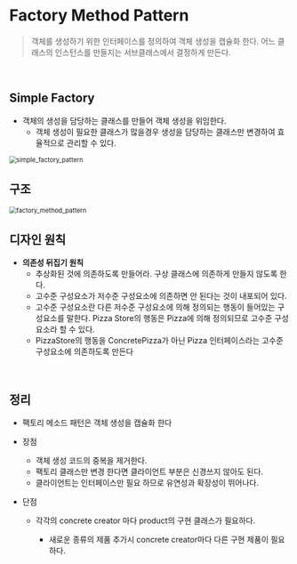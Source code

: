 # Factory Method Pattern

> 객체를 생성하기 위한 인터페이스를 정의하여 객체 생성을 캡슐화 한다. 어느 클래스의 인스턴스를 만들지는 서브클래스에서 결정하게 만든다.

<br>

## Simple Factory

- 객체의 생성을 담당하는 클래스를 만들어 객체 생성을 위임한다.
  - 객체 생성이 필요한 클래스가 많을경우 생성을 담당하는 클래스만 변경하여 효율적으로 관리할 수 있다.
<img src="https://github.com/shhhhhhhhhhhh/practice/blob/master/designPattern/res/simple_factory_pattern.png?raw=true" alt="simple_factory_pattern" style="zoom: 80%;" />

## 구조

<img src="https://github.com/shhhhhhhhhhhh/practice/blob/master/designPattern/res/factory_method_pattern.png?raw=true" alt="factory_method_pattern" style="zoom: 80%;" />

<br>

## 디자인 원칙

- **의존성 뒤집기 원칙**
  - 추상화된 것에 의존하도록 만들어라. 구상 클래스에 의존하게 만들지 않도록 한다.
  - 고수준 구성요소가 저수준 구성요소에 의존하면 안 된다는 것이 내포되어 있다.
  - 고수준 구성요소란 다른 저수준 구성요소에 의해 정의되는 행동이 들어있는 구성요소를 말한다. Pizza Store의 행동은 Pizza에  의해 정의되므로 고수준 구성요소라 할 수 있다. 
  - PizzaStore의 행동을 ConcretePizza가 아닌 Pizza 인터페이스라는 고수준 구성요소에 의존하도록 만든다

<br>

## 정리

- 팩토리 메소드 패턴은 객체 생성을 캡슐화 한다

- 장점

  - 객체 생성 코드의 중복을 제거한다.
  - 팩토리 클래스만 변경 한다면 클라이언트 부분은 신경쓰지 않아도 된다.
  - 클라이언트는 인터페이스만 필요 하므로 유연성과 확장성이 뛰어나다.

- 단점

  - 각각의 concrete creator 마다 product의 구현 클래스가 필요하다.

    - 새로운 종류의 제품 추가시 concrete creator마다 다른 구현 제품이 필요하다.


